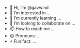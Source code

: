 - 👋 Hi, I’m @gavwind
- 👀 I’m interested in ...
- 🌱 I’m currently learning ...
- 💞️ I’m looking to collaborate on ...
- 📫 How to reach me ...
- 😄 Pronouns: ...
- ⚡ Fun fact: ...

<!---
gavwind/gavwind is a ✨ special ✨ repository because its `README.md` (this file) appears on your GitHub profile.
You can click the Preview link to take a look at your changes.
--->
